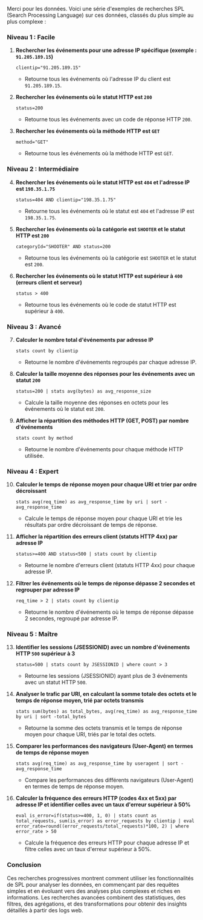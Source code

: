 Merci pour les données. Voici une série d'exemples de recherches SPL (Search Processing Language) sur ces données, classés du plus simple au plus complexe :


### **Niveau 1 : Facile**

1. **Rechercher les événements pour une adresse IP spécifique (exemple : `91.205.189.15`)**
   ```spl
   clientip="91.205.189.15"
   ```
   - Retourne tous les événements où l'adresse IP du client est `91.205.189.15`.

2. **Rechercher les événements où le statut HTTP est `200`**
   ```spl
   status=200
   ```
   - Retourne tous les événements avec un code de réponse HTTP `200`.

3. **Rechercher les événements où la méthode HTTP est `GET`**
   ```spl
   method="GET"
   ```
   - Retourne tous les événements où la méthode HTTP est `GET`.

### **Niveau 2 : Intermédiaire**

4. **Rechercher les événements où le statut HTTP est `404` et l'adresse IP est `198.35.1.75`**
   ```spl
   status=404 AND clientip="198.35.1.75"
   ```
   - Retourne tous les événements où le statut est `404` et l'adresse IP est `198.35.1.75`.

5. **Rechercher les événements où la catégorie est `SHOOTER` et le statut HTTP est `200`**
   ```spl
   categoryId="SHOOTER" AND status=200
   ```
   - Retourne tous les événements où la catégorie est `SHOOTER` et le statut est `200`.

6. **Rechercher les événements où le statut HTTP est supérieur à `400` (erreurs client et serveur)**
   ```spl
   status > 400
   ```
   - Retourne tous les événements où le code de statut HTTP est supérieur à `400`.

### **Niveau 3 : Avancé**

7. **Calculer le nombre total d'événements par adresse IP**
   ```spl
   stats count by clientip
   ```
   - Retourne le nombre d'événements regroupés par chaque adresse IP.

8. **Calculer la taille moyenne des réponses pour les événements avec un statut `200`**
   ```spl
   status=200 | stats avg(bytes) as avg_response_size
   ```
   - Calcule la taille moyenne des réponses en octets pour les événements où le statut est `200`.

9. **Afficher la répartition des méthodes HTTP (GET, POST) par nombre d'événements**
   ```spl
   stats count by method
   ```
   - Retourne le nombre d'événements pour chaque méthode HTTP utilisée.

### **Niveau 4 : Expert**

10. **Calculer le temps de réponse moyen pour chaque URI et trier par ordre décroissant**
    ```spl
    stats avg(req_time) as avg_response_time by uri | sort -avg_response_time
    ```
    - Calcule le temps de réponse moyen pour chaque URI et trie les résultats par ordre décroissant de temps de réponse.

11. **Afficher la répartition des erreurs client (statuts HTTP 4xx) par adresse IP**
    ```spl
    status>=400 AND status<500 | stats count by clientip
    ```
    - Retourne le nombre d'erreurs client (statuts HTTP 4xx) pour chaque adresse IP.

12. **Filtrer les événements où le temps de réponse dépasse 2 secondes et regrouper par adresse IP**
    ```spl
    req_time > 2 | stats count by clientip
    ```
    - Retourne le nombre d'événements où le temps de réponse dépasse 2 secondes, regroupé par adresse IP.

### **Niveau 5 : Maître**

13. **Identifier les sessions (JSESSIONID) avec un nombre d'événements HTTP `500` supérieur à 3**
    ```spl
    status=500 | stats count by JSESSIONID | where count > 3
    ```
    - Retourne les sessions (JSESSIONID) ayant plus de 3 événements avec un statut HTTP `500`.

14. **Analyser le trafic par URI, en calculant la somme totale des octets et le temps de réponse moyen, trié par octets transmis**
    ```spl
    stats sum(bytes) as total_bytes, avg(req_time) as avg_response_time by uri | sort -total_bytes
    ```
    - Retourne la somme des octets transmis et le temps de réponse moyen pour chaque URI, triés par le total des octets.

15. **Comparer les performances des navigateurs (User-Agent) en termes de temps de réponse moyen**
    ```spl
    stats avg(req_time) as avg_response_time by useragent | sort -avg_response_time
    ```
    - Compare les performances des différents navigateurs (User-Agent) en termes de temps de réponse moyen.

16. **Calculer la fréquence des erreurs HTTP (codes 4xx et 5xx) par adresse IP et identifier celles avec un taux d'erreur supérieur à 50%**
    ```spl
    eval is_error=if(status>=400, 1, 0) | stats count as total_requests, sum(is_error) as error_requests by clientip | eval error_rate=round((error_requests/total_requests)*100, 2) | where error_rate > 50
    ```
    - Calcule la fréquence des erreurs HTTP pour chaque adresse IP et filtre celles avec un taux d'erreur supérieur à 50%.

### **Conclusion**

Ces recherches progressives montrent comment utiliser les fonctionnalités de SPL pour analyser les données, en commençant par des requêtes simples et en évoluant vers des analyses plus complexes et riches en informations. Les recherches avancées combinent des statistiques, des filtres, des agrégations, et des transformations pour obtenir des insights détaillés à partir des logs web.